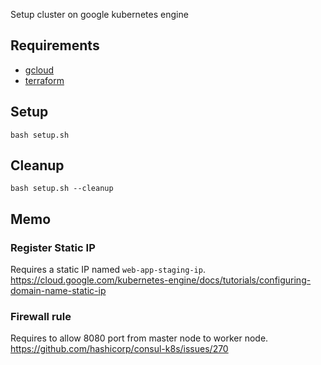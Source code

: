 Setup cluster on google kubernetes engine

## Requirements

- [gcloud](https://cloud.google.com/sdk/docs/install)
- [terraform](https://learn.hashicorp.com/tutorials/terraform/install-cli)


## Setup

```
bash setup.sh
```

## Cleanup

```
bash setup.sh --cleanup
```

## Memo

### Register Static IP

Requires a static IP named `web-app-staging-ip`.
https://cloud.google.com/kubernetes-engine/docs/tutorials/configuring-domain-name-static-ip

### Firewall rule

Requires to allow 8080 port from master node to worker node.
https://github.com/hashicorp/consul-k8s/issues/270

